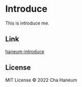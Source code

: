 # Introduce
This is introduce me.

## Link
[haneum-introduce](https://haneum-introduce.netlify.app)

## License
MIT License &copy; 2022 Cha Haneum
